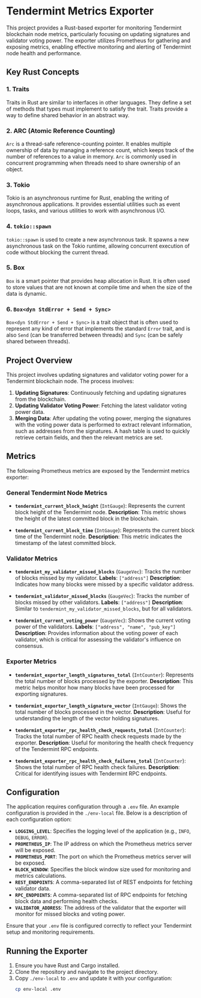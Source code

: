 # Tendermint Metrics Exporter

This project provides a Rust-based exporter for monitoring Tendermint blockchain node metrics, particularly focusing on updating signatures and validator voting power. The exporter utilizes Prometheus for gathering and exposing metrics, enabling effective monitoring and alerting of Tendermint node health and performance.

## Key Rust Concepts

### 1. Traits
Traits in Rust are similar to interfaces in other languages. They define a set of methods that types must implement to satisfy the trait. Traits provide a way to define shared behavior in an abstract way.

### 2. ARC (Atomic Reference Counting)
`Arc` is a thread-safe reference-counting pointer. It enables multiple ownership of data by managing a reference count, which keeps track of the number of references to a value in memory. `Arc` is commonly used in concurrent programming when threads need to share ownership of an object.

### 3. Tokio
Tokio is an asynchronous runtime for Rust, enabling the writing of asynchronous applications. It provides essential utilities such as event loops, tasks, and various utilities to work with asynchronous I/O.

### 4. `tokio::spawn`
`tokio::spawn` is used to create a new asynchronous task. It spawns a new asynchronous task on the Tokio runtime, allowing concurrent execution of code without blocking the current thread.

### 5. Box
`Box` is a smart pointer that provides heap allocation in Rust. It is often used to store values that are not known at compile time and when the size of the data is dynamic.

### 6. `Box<dyn StdError + Send + Sync>`
`Box<dyn StdError + Send + Sync>` is a trait object that is often used to represent any kind of error that implements the standard `Error` trait, and is also `Send` (can be transferred between threads) and `Sync` (can be safely shared between threads).

## Project Overview

This project involves updating signatures and validator voting power for a Tendermint blockchain node. The process involves:

1. **Updating Signatures**: Continuously fetching and updating signatures from the blockchain.
2. **Updating Validator Voting Power**: Fetching the latest validator voting power data.
3. **Merging Data**: After updating the voting power, merging the signatures with the voting power data is performed to extract relevant information, such as addresses from the signatures. A hash table is used to quickly retrieve certain fields, and then the relevant metrics are set.

## Metrics

The following Prometheus metrics are exposed by the Tendermint metrics exporter:

### General Tendermint Node Metrics

- **`tendermint_current_block_height`** (`IntGauge`):
  Represents the current block height of the Tendermint node.
  **Description**: This metric shows the height of the latest committed block in the blockchain.

- **`tendermint_current_block_time`** (`IntGauge`):
  Represents the current block time of the Tendermint node.
  **Description**: This metric indicates the timestamp of the latest committed block.

### Validator Metrics

- **`tendermint_my_validator_missed_blocks`** (`GaugeVec`):
  Tracks the number of blocks missed by my validator.
  **Labels**: `["address"]`
  **Description**: Indicates how many blocks were missed by a specific validator address.

- **`tendermint_validator_missed_blocks`** (`GaugeVec`):
  Tracks the number of blocks missed by other validators.
  **Labels**: `["address"]`
  **Description**: Similar to `tendermint_my_validator_missed_blocks`, but for all validators.

- **`tendermint_current_voting_power`** (`GaugeVec`):
  Shows the current voting power of the validators.
  **Labels**: `["address", "name", "pub_key"]`
  **Description**: Provides information about the voting power of each validator, which is critical for assessing the validator's influence on consensus.

### Exporter Metrics

- **`tendermint_exporter_length_signatures_total`** (`IntCounter`):
  Represents the total number of blocks processed by the exporter.
  **Description**: This metric helps monitor how many blocks have been processed for exporting signatures.

- **`tendermint_exporter_length_signature_vector`** (`IntGauge`):
  Shows the total number of blocks processed in the vector.
  **Description**: Useful for understanding the length of the vector holding signatures.

- **`tendermint_exporter_rpc_health_check_requests_total`** (`IntCounter`):
  Tracks the total number of RPC health check requests made by the exporter.
  **Description**: Useful for monitoring the health check frequency of the Tendermint RPC endpoints.

- **`tendermint_exporter_rpc_health_check_failures_total`** (`IntCounter`):
  Shows the total number of RPC health check failures.
  **Description**: Critical for identifying issues with Tendermint RPC endpoints.

## Configuration

The application requires configuration through a `.env` file. An example configuration is provided in the `./env-local` file. Below is a description of each configuration option:

- **`LOGGING_LEVEL`**: Specifies the logging level of the application (e.g., `INFO`, `DEBUG`, `ERROR`).
- **`PROMETHEUS_IP`**: The IP address on which the Prometheus metrics server will be exposed.
- **`PROMETHEUS_PORT`**: The port on which the Prometheus metrics server will be exposed.
- **`BLOCK_WINDOW`**: Specifies the block window size used for monitoring and metrics calculations.
- **`REST_ENDPOINTS`**: A comma-separated list of REST endpoints for fetching validator data.
- **`RPC_ENDPOINTS`**: A comma-separated list of RPC endpoints for fetching block data and performing health checks.
- **`VALIDATOR_ADDRESS`**: The address of the validator that the exporter will monitor for missed blocks and voting power.

Ensure that your `.env` file is configured correctly to reflect your Tendermint setup and monitoring requirements.

## Running the Exporter

1. Ensure you have Rust and Cargo installed.
2. Clone the repository and navigate to the project directory.
3. Copy `./env-local` to `.env` and update it with your configuration:
   ```bash
   cp env-local .env
   ```
